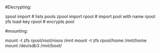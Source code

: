 #Decrypting:

zpool import # lists pools
zpool import rpool # import pool with name rpool
zfs load-key rpool # encrypts pool

#mounting:

mount -t zfs rpool/root/nixos /mnt
mount -t zfs rpool/home /mnt/home
mount /dev/sdb3 /mnt/boot/
